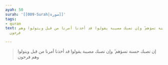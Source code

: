 ```yaml
---
ayah: 50
surah: '[[009-Surah|سورة]]'
tags:
- quran
text: إن تصبك حسنة تسؤهم ۖ وإن تصبك مصيبة يقولوا قد أخذنا أمرنا من قبل ويتولوا وهم
  فرحون

---
```

> إن تصبك حسنة تسؤهم ۖ وإن تصبك مصيبة يقولوا قد أخذنا أمرنا من قبل ويتولوا وهم فرحون
